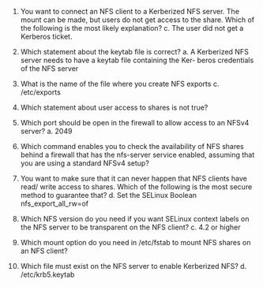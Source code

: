 
1. You want to connect an NFS client to a Kerberized NFS server. The mount
	can be made, but users do not get access to the share. Which of the following
	is the most likely explanation?
	c. The user did not get a Kerberos ticket.
2. Which statement about the keytab file is correct?
	a. A Kerberized NFS server needs to have a keytab file containing the Ker-
	beros credentials of the NFS server
3. What is the name of the file where you create NFS exports
	c. /etc/exports
4. Which statement about user access to shares is not true?

5. Which port should be open in the firewall to allow access to an NFSv4 server?
	a. 2049
6. Which command enables you to check the availability of NFS shares behind a
	firewall that has the nfs-server service enabled, assuming that you are using a
	standard NFSv4 setup?
	
7. You want to make sure that it can never happen that NFS clients have read/
	write access to shares. Which of the following is the most secure method to
	guarantee that?
	d. Set the SELinux Boolean nfs_export_all_rw=of
8. Which NFS version do you need if you want SELinux context labels on the
	NFS server to be transparent on the NFS client?
	c. 4.2 or higher
9. Which mount option do you need in /etc/fstab to mount NFS shares on an
	NFS client?
	
10. Which file must exist on the NFS server to enable Kerberized NFS?
	d. /etc/krb5.keytab

